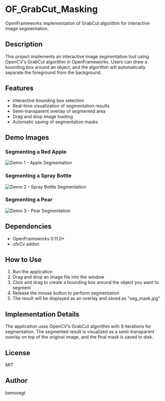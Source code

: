 # OF_GrabCut_Masking

OpenFrameworks implementation of GrabCut algorithm for interactive image segmentation.

## Description

This project implements an interactive image segmentation tool using OpenCV's GrabCut algorithm in OpenFrameworks. Users can draw a bounding box around an object, and the algorithm will automatically separate the foreground from the background.

## Features

- Interactive bounding box selection
- Real-time visualization of segmentation results
- Semi-transparent overlay of segmented area
- Drag and drop image loading
- Automatic saving of segmentation masks

## Demo Images

### Segmenting a Red Apple
![Demo 1 - Apple Segmentation](https://raw.githubusercontent.com/bemoregt/OF_GrabCut_Masking/main/demo_images/demo1.jpg)

### Segmenting a Spray Bottle
![Demo 2 - Spray Bottle Segmentation](https://raw.githubusercontent.com/bemoregt/OF_GrabCut_Masking/main/demo_images/demo2.jpg)

### Segmenting a Pear
![Demo 3 - Pear Segmentation](https://raw.githubusercontent.com/bemoregt/OF_GrabCut_Masking/main/demo_images/demo3.jpg)

## Dependencies

- OpenFrameworks 0.11.0+
- ofxCv addon

## How to Use

1. Run the application
2. Drag and drop an image file into the window
3. Click and drag to create a bounding box around the object you want to segment
4. Release the mouse button to perform segmentation
5. The result will be displayed as an overlay and saved as "seg_mask.jpg"

## Implementation Details

The application uses OpenCV's GrabCut algorithm with 9 iterations for segmentation. The segmented result is visualized as a semi-transparent overlay on top of the original image, and the final mask is saved to disk.

## License

MIT

## Author

bemoregt
